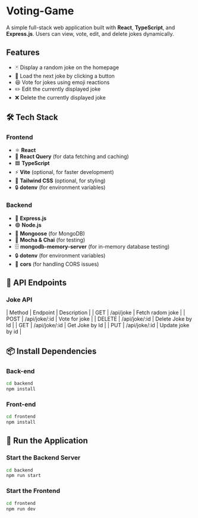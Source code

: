 # Voting-Game

A simple full-stack web application built with **React**, **TypeScript**, and **Express.js**. Users can view, vote, edit, and delete jokes dynamically.

## Features

- 🃏 Display a random joke on the homepage
- 🔄 Load the next joke by clicking a button
- 😆 Vote for jokes using emoji reactions
- ✏️ Edit the currently displayed joke
- ❌ Delete the currently displayed joke

## 🛠 Tech Stack

### Frontend

- ⚛ **React**
- 📡 **React Query** (for data fetching and caching)
- 🟦 **TypeScript**
- ⚡ **Vite** (optional, for faster development)
- 🎨 **Tailwind CSS** (optional, for styling)
- 🔒 **dotenv** (for environment variables)

### Backend

- 🚀 **Express.js**
- 🟢 **Node.js**
- 🌱 **Mongoose** (for MongoDB)
- 🧪 **Mocha & Chai** (for testing)
- 🗄 **mongodb-memory-server** (for in-memory database testing)
- 🔒 **dotenv** (for environment variables)
- 🔄 **cors** (for handling CORS issues)

## 📡 API Endpoints

### Joke API

| Method | Endpoint | Description |
| GET | /api/joke | Fetch radom joke |
| POST | /api/joke/:id | Vote for joke |
| DELETE | /api/joke/:id | Delete Joke by Id |
| GET | /api/joke/:id | Get Joke by Id |
| PUT | /api/joke/:id | Update joke by id |

## 📦 Install Dependencies

### Back-end

```sh
cd backend
npm install
```

### Front-end

```sh
cd frontend
npm install
```

## 🚀 Run the Application

### Start the Backend Server

```sh
cd backend
npm run start
```

### Start the Frontend

```sh
cd frontend
npm run dev
```
